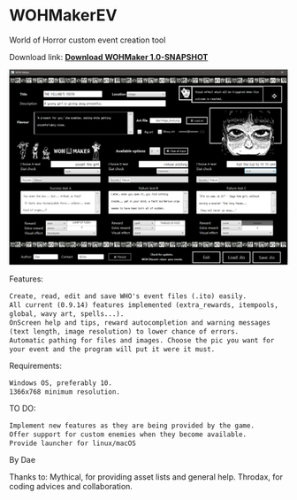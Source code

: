 # WOHMakerEV

World of Horror custom event creation tool

Download link:  <b>[Download WOHMaker 1.0-SNAPSHOT](WOHMaker.zip?raw=true)</b>

![wohmakert](wohmaker.png)

Features:

    Create, read, edit and save WHO's event files (.ito) easily.
    All current (0.9.14) features implemented (extra_rewards, itempools, global, wavy art, spells...).
    OnScreen help and tips, reward autocompletion and warning messages (text length, image resolution) to lower chance of errors.
    Automatic pathing for files and images. Choose the pic you want for your event and the program will put it were it must.

Requirements:

    Windows OS, preferably 10.
    1366x768 minimum resolution.

TO DO:
    
    Implement new features as they are being provided by the game.
    Offer support for custom enemies when they become available.
    Provide launcher for linux/macOS

By Dae

Thanks to: Mythical, for providing asset lists and general help. Throdax, for coding advices and collaboration.
